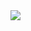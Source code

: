 <img src = "https://github.com/Maneuverr/Maneuverr/assets/156651543/ab8bcdd8-b711-421f-bf1f-15b846b184e9">
